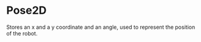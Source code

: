 # Pose2D

Stores an x and a y coordinate and an angle, used to represent the position of the robot.
